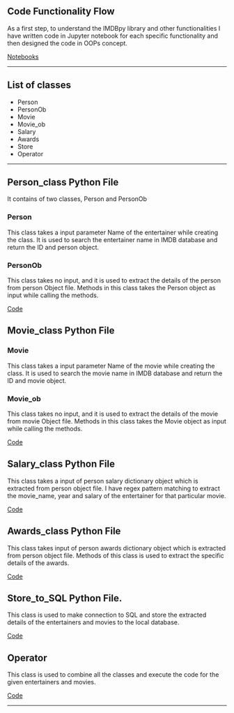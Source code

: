 ## Code Functionality Flow

As a first step, to understand the IMDBpy library and other functionalities
I have written code in Jupyter notebook for each specific functionality and then designed the code
in OOPs concept. 

[Notebooks](https://github.com/Naveen-S6/Entertainers_Data_Analysis/tree/main/Notebooks)

---
## List of classes

- Person
- PersonOb
- Movie
- Movie_ob
- Salary
- Awards
- Store
- Operator

---
## Person_class Python File

It contains of two classes, Person and PersonOb

### Person

This class takes a input parameter Name of the entertainer while creating the class.
It is used to search the entertainer name in IMDB database and return the ID and person object.

### PersonOb

This class takes no input, and it is used to extract the details of the person from person Object file.
Methods in this class takes the Person object as input while calling the methods.

[Code](https://github.com/Naveen-S6/Entertainers_Data_Analysis/blob/main/src/Person_class.py)


## Movie_class Python File

### Movie

This class takes a input parameter Name of the movie while creating the class.
It is used to search the movie name in IMDB database and return the ID and movie object.


### Movie_ob

This class takes no input, and it is used to extract the details of the movie from movie Object file.
Methods in this class takes the Movie object as input while calling the methods.

[Code](https://github.com/Naveen-S6/Entertainers_Data_Analysis/blob/main/src/Movie_class.py)


## Salary_class Python File

This class takes a input of person salary dictionary object which is extracted from person object file.
I have regex pattern matching to extract the movie_name, year and salary of the entertainer for that particular movie.

[Code](https://github.com/Naveen-S6/Entertainers_Data_Analysis/blob/main/src/salary_class.py)


## Awards_class Python File

This class takes input of person awards dictionary object which is extracted from person object file.
Methods of this class is used to extract the specific details of the awards.

[Code](https://github.com/Naveen-S6/Entertainers_Data_Analysis/blob/main/src/awards_class.py)


## Store_to_SQL Python File.

This class is used to make connection to SQL and store the extracted details of the entertainers and movies to the local database.

[Code](https://github.com/Naveen-S6/Entertainers_Data_Analysis/blob/main/src/Store_to_SQL.py)


## Operator

This class is used to combine all the classes and execute the code for the given entertainers and movies.

[Code](https://github.com/Naveen-S6/Entertainers_Data_Analysis/blob/main/src/operator.py)

---


